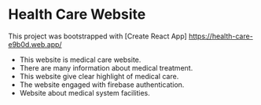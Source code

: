 # Health Care Website

This project was bootstrapped with [Create React App] https://health-care-e9b0d.web.app/

- This website is medical care website.
- There are many information about medical treatment.
- This website give clear highlight of medical care.
- The website engaged with firebase authentication.
- Website about medical system facilities.

